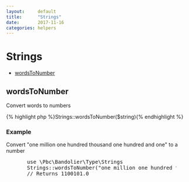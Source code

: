 ```yaml
---
layout:     default
title:      "Strings"
date:       2017-11-16
categories: helpers
---
```


# Strings

* [wordsToNumber](#wordstonumber)

## wordsToNumber

Convert words to numbers

{% highlight php %}Strings::wordsToNumber($string){% endhighlight %}

### Example

Convert "one million one hundred thousand one hundred and one" to a number

<figure class="highlight">
  <pre class="prettyprint lang-php linenums">
  use \Pbc\Bandolier\Type\Strings
  Strings::wordsToNumber("one million one hundred thousand one hundred and one");
  // Returns 1100101.0</pre>
</figure>